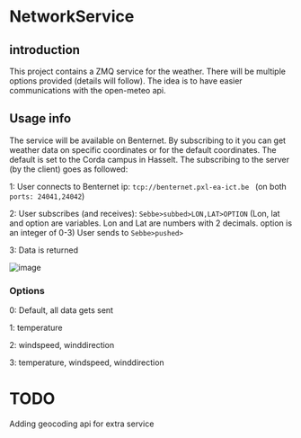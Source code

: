 # NetworkService

## introduction

This project contains a ZMQ service for the weather. There will be multiple options provided (details will follow). The idea is to have easier communications with the open-meteo api.

## Usage info

The service will be available on Benternet. By subscribing to it you can get weather data on specific coordinates or for the default coordinates. The default is set to the Corda campus in Hasselt. The subscribing to the server (by the client) goes as followed:

1: User connects to Benternet ip: ```tcp://benternet.pxl-ea-ict.be ``` (on both ```ports: 24041,24042```)

2: User subscribes (and receives): ```Sebbe>subbed>LON,LAT>OPTION``` (Lon, lat and option are variables. Lon and Lat are numbers with 2 decimals. option is an integer of 0-3)
   User sends to ```Sebbe>pushed>```

3: Data is returned

![image](https://user-images.githubusercontent.com/79916322/236616521-03c9af9a-e66f-4223-b867-d576354ae41f.png)



### Options

0: Default, all data gets sent

1: temperature

2: windspeed, winddirection

3: temperature, windspeed, winddirection



# TODO 

Adding geocoding api for extra service
